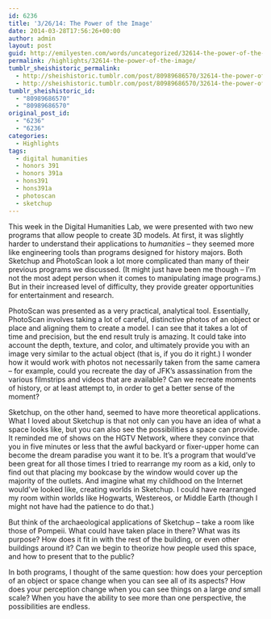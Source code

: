 ```yaml
---
id: 6236
title: '3/26/14: The Power of the Image'
date: 2014-03-28T17:56:26+00:00
author: admin
layout: post
guid: http://emilyesten.com/words/uncategorized/32614-the-power-of-the-image/
permalink: /highlights/32614-the-power-of-the-image/
tumblr_sheishistoric_permalink:
  - http://sheishistoric.tumblr.com/post/80989686570/32614-the-power-of-the-image
  - http://sheishistoric.tumblr.com/post/80989686570/32614-the-power-of-the-image
tumblr_sheishistoric_id:
  - "80989686570"
  - "80989686570"
original_post_id:
  - "6236"
  - "6236"
categories:
  - Highlights
tags:
  - digital humanities
  - honors 391
  - honors 391a
  - hons391
  - hons391a
  - photoscan
  - sketchup
---
```

This week in the Digital Humanities Lab, we were presented with two new programs that allow people to create 3D models. At first, it was slightly harder to understand their applications to _humanities_ – they seemed more like engineering tools than programs designed for history majors. Both Sketchup and PhotoScan look a lot more complicated than many of their previous programs we discussed. (It might just have been me though – I’m not the most adept person when it comes to manipulating image programs.) But in their increased level of difficulty, they provide greater opportunities for entertainment and research.

<!-- more -->

<!-- more -->

PhotoScan was presented as a very practical, analytical tool. Essentially, PhotoScan involves taking a lot of careful, distinctive photos of an object or place and aligning them to create a model. I can see that it takes a lot of time and precision, but the end result truly is amazing. It could take into account the depth, texture, and color, and ultimately provide you with an image very similar to the actual object (that is, if you do it right.) I wonder how it would work with photos not necessarily taken from the same camera – for example, could you recreate the day of JFK’s assassination from the various filmstrips and videos that are available? Can we recreate moments of history, or at least attempt to, in order to get a better sense of the moment?

Sketchup, on the other hand, seemed to have more theoretical applications. What I loved about Sketchup is that not only can you have an idea of what a space looks like, but you can also see the possibilities a space can provide. It reminded me of shows on the HGTV Network, where they convince that you in five minutes or less that the awful backyard or fixer-upper home can become the dream paradise you want it to be. It’s a program that would’ve been great for all those times I tried to rearrange my room as a kid, only to find out that placing my bookcase by the window would cover up the majority of the outlets. And imagine what my childhood on the Internet would’ve looked like, creating worlds in Sketchup. I could have rearranged my room within worlds like Hogwarts, Westereos, or Middle Earth (though I might not have had the patience to do that.)

But think of the archaeological applications of Sketchup – take a room like those of Pompeii. What could have taken place in there? What was its purpose? How does it fit in with the rest of the building, or even other buildings around it? Can we begin to theorize how people used this space, and how to present that to the public?

In both programs, I thought of the same question: how does your perception of an object or space change when you can see all of its aspects? How does your perception change when you can see things on a large _and_ small scale? When you have the ability to see more than one perspective, the possibilities are endless. 